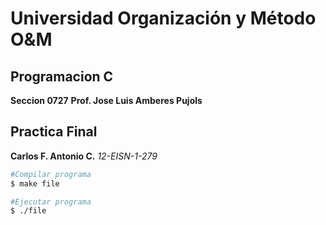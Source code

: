 # Universidad Organización y Método O&M

## Programacion C
**Seccion 0727**
**Prof. Jose Luis Amberes Pujols**

##  Practica Final

**Carlos F. Antonio C.**
*12-EISN-1-279*


```bash
#Compilar programa
$ make file

#Ejecutar programa
$ ./file
```
